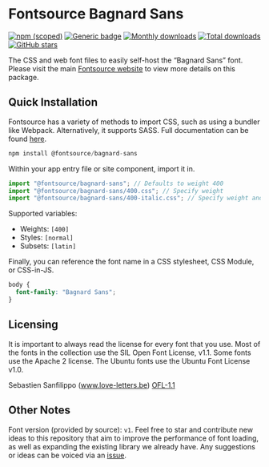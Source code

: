 # Fontsource Bagnard Sans

[![npm (scoped)](https://img.shields.io/npm/v/@fontsource/bagnard-sans?color=brightgreen)](https://www.npmjs.com/package/@fontsource/bagnard-sans) [![Generic badge](https://img.shields.io/badge/fontsource-passing-brightgreen)](https://github.com/fontsource/fontsource) [![Monthly downloads](https://badgen.net/npm/dm/@fontsource/bagnard-sans)](https://github.com/fontsource/fontsource) [![Total downloads](https://badgen.net/npm/dt/@fontsource/bagnard-sans)](https://github.com/fontsource/fontsource) [![GitHub stars](https://img.shields.io/github/stars/fontsource/fontsource.svg?style=social&label=Star)](https://github.com/fontsource/fontsource/stargazers)

The CSS and web font files to easily self-host the “Bagnard Sans” font. Please visit the main [Fontsource website](https://fontsource.org/fonts/bagnard-sans) to view more details on this package.

## Quick Installation

Fontsource has a variety of methods to import CSS, such as using a bundler like Webpack. Alternatively, it supports SASS. Full documentation can be found [here](https://fontsource.org/docs/getting-started/introduction).

```javascript
npm install @fontsource/bagnard-sans
```

Within your app entry file or site component, import it in.

```javascript
import "@fontsource/bagnard-sans"; // Defaults to weight 400
import "@fontsource/bagnard-sans/400.css"; // Specify weight
import "@fontsource/bagnard-sans/400-italic.css"; // Specify weight and style

```

Supported variables:
- Weights: `[400]`
- Styles: `[normal]`
- Subsets: `[latin]`

Finally, you can reference the font name in a CSS stylesheet, CSS Module, or CSS-in-JS.

```css
body {
  font-family: "Bagnard Sans";
}
```

## Licensing
It is important to always read the license for every font that you use.
Most of the fonts in the collection use the SIL Open Font License, v1.1. Some fonts use the Apache 2 license. The Ubuntu fonts use the Ubuntu Font License v1.0.

Sebastien Sanfilippo (www.love-letters.be)
[OFL-1.1](https://github.com/dconstruct/Bagnard/blob/master/OFL.txt)

## Other Notes
Font version (provided by source): `v1`.
Feel free to star and contribute new ideas to this repository that aim to improve the performance of font loading, as well as expanding the existing library we already have. Any suggestions or ideas can be voiced via an [issue](https://github.com/fontsource/fontsource/issues).